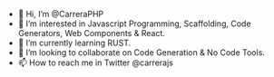 - 👋 Hi, I’m @CarreraPHP
- 👀 I’m interested in Javascript Programming, Scaffolding, Code Generators, Web Components & React.
- 🌱 I’m currently learning RUST.
- 💞️ I’m looking to collaborate on Code Generation & No Code Tools.
- 📫 How to reach me in Twitter @carrerajs

<!---
CarreraPHP/CarreraPHP is a ✨ special ✨ repository because its `README.md` (this file) appears on your GitHub profile.
You can click the Preview link to take a look at your changes.
--->
